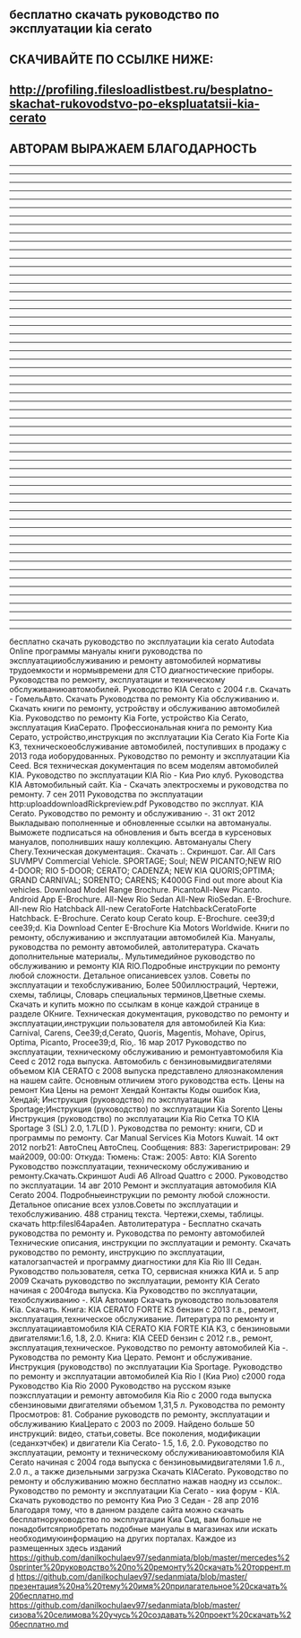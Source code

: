 бесплатно скачать руководство по эксплуатации kia cerato
--------------------------------------------------
СКАЧИВАЙТЕ ПО ССЫЛКЕ НИЖЕ:
--------------------------------------------------
http://profiling.filesloadlistbest.ru/besplatno-skachat-rukovodstvo-po-ekspluatatsii-kia-cerato
--------------------------------------------------
АВТОРАМ ВЫРАЖАЕМ БЛАГОДАРНОСТЬ
--------------------------------------------------
--------------------------------------------------
--------------------------------------------------
--------------------------------------------------
--------------------------------------------------
--------------------------------------------------
--------------------------------------------------
--------------------------------------------------
--------------------------------------------------
--------------------------------------------------
--------------------------------------------------
--------------------------------------------------
--------------------------------------------------
--------------------------------------------------
--------------------------------------------------
--------------------------------------------------
--------------------------------------------------
--------------------------------------------------
--------------------------------------------------
--------------------------------------------------
--------------------------------------------------
--------------------------------------------------
--------------------------------------------------
--------------------------------------------------
--------------------------------------------------
--------------------------------------------------
--------------------------------------------------
--------------------------------------------------
--------------------------------------------------
--------------------------------------------------
--------------------------------------------------
--------------------------------------------------
--------------------------------------------------
--------------------------------------------------
--------------------------------------------------
--------------------------------------------------
--------------------------------------------------
--------------------------------------------------
--------------------------------------------------
--------------------------------------------------
--------------------------------------------------
--------------------------------------------------
--------------------------------------------------
--------------------------------------------------
--------------------------------------------------
--------------------------------------------------
--------------------------------------------------
--------------------------------------------------
--------------------------------------------------
--------------------------------------------------
--------------------------------------------------
--------------------------------------------------
--------------------------------------------------
--------------------------------------------------
--------------------------------------------------
--------------------------------------------------
--------------------------------------------------
бесплатно скачать руководство по эксплуатации kia cerato Autodata Online программы мануалы книги руководства по эксплуатацииобслуживанию и ремонту автомобилей нормативы трудоемкости и нормывремени для СТО диагностические приборы. Руководства по ремонту, эксплуатации и техническому обслуживаниюавтомобилей. Руководство KIA Cerato с 2004 г.в.  Скачать - ГомельАвто. Скачать Руководства по ремонту Kia обслуживанию и. Скачать книги по ремонту, устройству и обслуживанию автомобилей Kia. Руководство по ремонту Kia Forte, устройство Kia Cerato, эксплуатация КиаСерато. Профессиональная книга по ремонту Киа Серато, устройство,инструкция по эксплуатации Kia Cerato  Kia Forte  Kia K3, техническоеобслуживание автомобилей, поступивших в продажу с 2013 года иоборудованных. Руководство по ремонту и эксплуатации Kia Ceed. Вся техническая документация по всем моделям автомобилей KIA. Руководство по эксплуатации KIA Rio - Киа Рио клуб. Руководства KIA  Автомобильный сайт. Kia - Скачать электросхемы и руководства по ремонту. 7 сен 2011  Руководства по эксплуатации http:uploaddownloadRickpreview.pdf Руководство по эксплуат. KIA Cerato. Руководство по ремонту и обслуживанию -. 31 окт 2012  Выкладываю пополненные и обновленные ссылки на автомануалы. Выможете подписаться на обновления  и быть всегда в курсеновых мануалов, пополнивших нашу коллекцию. Автомануалы Chery Chery.Техническая документация:. Скачать :. Cкриншот. Car. All Cars SUVMPV Commercial Vehicle. SPORTAGE; Soul; NEW PICANTO;NEW RIO 4-DOOR; RIO 5-DOOR; CERATO; CADENZA; NEW KIA QUORIS;OPTIMA; GRAND CARNIVAL; SORENTO; CARENS; K4000G
Find out more about Kia vehicles.  Download Model Range Brochure. PicantoAll-New Picanto. Android App E-Brochure. All-New Rio Sedan All-New RioSedan. E-Brochure. All-new Rio Hatchback All-new  CeratoForte HatchbackCeratoForte Hatchback. E-Brochure. Cerato koup Cerato koup. E-Brochure. cee39;d cee39;d. Kia Download Center  E-Brochure  Kia Motors Worldwide. Книги по ремонту, обслуживанию и эксплуатации автомобилей Kia. Мануалы, руководства по ремонту автомобилей, автолитература. Скачать дополнительные материалы,. Мультимедийное руководство по обслуживанию и ремонту KIA RIO.Подробные инструкции по ремонту любой cложности. Детальное описаниевсех узлов. Советы по эксплуатации и техобслуживанию, Более 500иллюстраций, Чертежи, схемы, таблицы, Словарь специальных терминов,Цветные схемы. Скачать и купить можно по ссылкам в конце каждой странице в разделе ОКниге. Техническая документация, руководство по ремонту и эксплуатации,инструкции пользователя для автомобилей Kia  Киа: Carnival, Carens, Cee39;d,Cerato, Quoris, Magentis, Mohave, Opirus, Optima, Picanto, Procee39;d, Rio,. 16 мар 2017  Руководство по эксплуатации, техническому обслуживанию и ремонтуавтомобиля Kia Ceed с 2012 года выпуска. Автомобиль с бензиновымидвигателями объемом  KIA CERATO с 2008 выпуска представлено дляознакомления на нашем сайте. Основным отличием этого руководства есть. Цены на ремонт Киа  Цены на ремонт Хендай  Контакты  Коды ошибок Киа, Хендай; Инструкция (руководство) по эксплуатации Kia Sportage;Инструкция (руководство) по эксплуатации Kia Sorento  Цены  Инструкция (руководство) по эксплуатации Kia Rio  Сетка ТО KIA Sportage 3 (SL) 2.0, 1.7L(D ). Руководства по ремонту: книги, CD и программы по ремонту. Car Manual  Services  Kia Motors Kuwait. 14 окт 2012  norb21: АвтоСпец АвтоСпец. Сообщения: 883: Зарегистрирован: 29 май2009, 00:00: Откуда: Тюмень: Стаж: 2005: Авто: KIA Sorento  Руководство поэксплуатации, техническому обслуживанию и ремонту.Скачать.Cкриншот Audi A6 Allroad Quattro с 2000. Руководство по эксплуатации. 14 авг 2010  Ремонт и эксплуатация автомобиля KIA Cerato 2004. Подробныеинструкции по ремонту любой сложности. Детальное описание всех узлов.Советы по эксплуатации и техобслуживанию. 488 страниц текста. Чертежи,схемы, таблицы. скачать http:filesl64apa4en. Автолитература - Бесплатно скачать руководства по ремонту и. Руководства по ремонту автомобилей
Технические описания, инструкции по эксплуатации и ремонту. Скачать руководство по ремонту, инструкцию по эксплуатации, каталогзапчастей и программу диагностики для Kia Rio III Седан. Руководство пользователя, сетка ТО, сервисная книжка КИА и. 5 апр 2009  Скачать руководство по эксплуатации, ремонту KIA Cerato начиная с 2004года выпуска. Kia Руководство по эксплуатации, техобслуживанию  -. KIA Автомир  Скачать руководство пользователя Kia. Скачать. Книга: KIA CERATO  FORTE  K3 бензин с 2013 г.в., ремонт, эксплуатация,техническое обслуживание. Литература по ремонту и эксплуатацииавтомобиля KIA CERATO  KIA FORTE  KIA K3, с бензиновыми двигателями:1.6, 1.8, 2.0. Книга: KIA CEED бензин с 2012 г.в., ремонт, эксплуатация,техническое. Руководство по ремонту автомобилей Kia -. Руководства по ремонту Киа Церато. Ремонт и обслуживание. Инструкция (руководство) по эксплуатации Kia Sportage. Руководство по ремонту и эксплуатации автомобилей Kia Rio I (Киа Рио) с2000 года  Руководство Kia Rio 2000 Руководство на русском языке поэксплуатации и ремонту автомобиля Kia Rio с 2000 года выпуска сбензиновыми двигателями объемом 1,31,5 л. Руководства по ремонту Просмотров: 81. Собрание руководств по ремонту, эксплуатации и обслуживанию КиаЦерато с 2003 по 2009. Найдено больше 50 инструкций: видео, статьи,советы. Все поколения, модификации (седанхэтчбек) и двигатели Kia Cerato- 1.5, 1.6, 2.0. Руководство по эксплуатации, ремонту и техническому обслуживаниюавтомобиля KIA Cerato начиная с 2004 года выпуска с бензиновымидвигателями 1.6 л., 2.0 л., а также дизельными  загрузка Скачать KIACerato. Руководство по ремонту и обслуживанию можно бесплатно нажав наодну из ссылок:. Руководство по ремонту и эксплуатации Kia Cerato - киа форум - KIA. Скачать руководство по ремонту Киа Рио 3 Седан -
28 апр 2016  Благодаря тому, что в данном разделе сайта можно скачать бесплатноруководство по эксплуатации Киа Сид, вам больше не понадобитсяприобретать подобные мануалы в магазинах или искать необходимуюинформацию на других порталах. Каждое из размещенных здесь изданий
https://github.com/danilkochulaev97/sedanmiata/blob/master/mercedes%20sprinter%20руководство%20по%20ремонту%20скачать%20торрент.md
https://github.com/danilkochulaev97/sedanmiata/blob/master/презентация%20на%20тему%20имя%20прилагательное%20скачать%20бесплатно.md
https://github.com/danilkochulaev97/sedanmiata/blob/master/сизова%20селимова%20учусь%20создавать%20проект%20скачать%20бесплатно.md